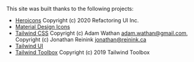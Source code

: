This site was built thanks to the following projects:

- [Heroicons](https://heroicons.dev/) Copyright (c) 2020 Refactoring UI Inc.
- [Material Design Icons](https://materialdesignicons.com/)
- [Tailwind CSS](https://tailwindcss.com/) Copyright (c) Adam Wathan <adam.wathan@gmail.com>, Copyright (c) Jonathan Reinink <jonathan@reinink.ca>
- [Tailwind UI](https://tailwindui.com/)
- [Tailwind Toolbox](https://github.com/tailwindtoolbox/Screenshot-Landing-Page) Copyright (c) 2019 Tailwind Toolbox
